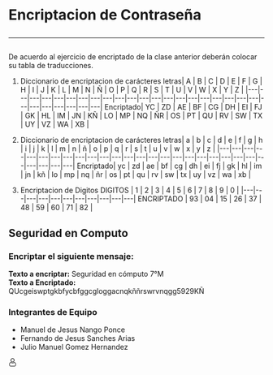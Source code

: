 # Encriptacion de Contraseña  <hr>

<p> De acuerdo al ejercicio de encriptado de la clase anterior deberán colocar su tabla de traducciones. </p>

1. Diccionario de encriptacion de carácteres
   letras| A | B | C | D | E | F | G | H | I | J | K | L | M | N | Ñ | O | P | Q | R | S | T | U | V | W | X | Y | Z |
   |---|---|---|---|---|---|---|---|---|---|---|---|---|---|---|---|---|---|---|---|---|---|---|---|---|---|---|---|
   Encriptado| YC | ZD | AE | BF | CG | DH | EI | FJ | GK | HL | IM | JN | KÑ | LO | MP | NQ | ÑR | OS | PT | QU | RV | SW | TX | UY | VZ | WA | XB |

1. Diccionario de encriptacion de carácteres
   letras| a | b | c | d | e | f | g | h | i | j | k | l | m | n | ñ | o | p | q | r | s | t | u | v | w | x | y | z |
   |---|---|---|---|---|---|---|---|---|---|---|---|---|---|---|---|---|---|---|---|---|---|---|---|---|---|---|---|
   Encriptado| yc | zd | ae | bf | cg | dh | ei | fj | gk | hl | im | jn | kñ | lo | mp | nq | ñr | os | pt | qu | rv | sw | tx | uy | vz | wa | xb |

1. Encriptacion de Digitos
   DIGITOS | 1 | 2 | 3 | 4 | 5 | 6 | 7 | 8 | 9 | 0 |
   |---|---|---|---|---|---|---|---|---|---|---|
   ENCRIPTADO | 93 | 04 | 15 | 26 | 37 | 48 | 59 | 60 | 71 | 82 |

Seguridad en Computo
---------------
### Encriptar el siguiente mensaje:

**Texto a encriptar:** Seguridad en cómputo 7°M  
**Texto a Encriptado:** QUcgeiswptgkbfycbfggcgloggacnqkññrswrvnqgg5929KÑ

### Integrantes de Equipo
* Manuel de Jesus Nango Ponce
* Fernando de Jesus Sanches Arias
* Julio Manuel Gomez Hernandez

 ![evidencias como funciona](/Encriptacion/img/usuario.png)
